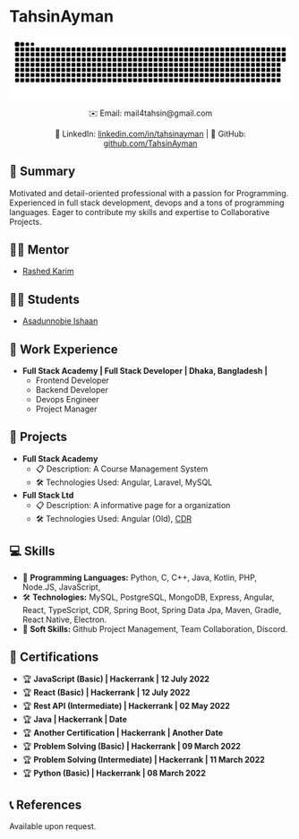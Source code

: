 <!-- README.md -->

# TahsinAyman

![Contr IMage](./contributions.svg)

<div align="center">
  ✉️ Email: mail4tahsin@gmail.com <br>
  
  🔗 LinkedIn: [linkedin.com/in/tahsinayman](https://linkedin.com/in/tahsinayman) | 🐙 GitHub: [github.com/TahsinAyman](https://github.com/TahsinAyman)
  
</div>

## 🚀 Summary

Motivated and detail-oriented professional with a passion for Programming. Experienced in full stack development, devops and a tons of programming languages. Eager to contribute my skills and expertise to Collaborative Projects.

## 🧑‍🏫 Mentor
- [Rashed Karim](https://github.com/rashedkarim)

## 🧑‍🎓 Students
- [Asadunnobie Ishaan](https://github.com/AsadunnobieIshaan/)

## 💼 Work Experience

- **Full Stack Academy | Full Stack Developer | Dhaka, Bangladesh |**
  - Frontend Developer
  - Backend Developer
  - Devops Engineer
  - Project Manager

## 🚀 Projects

- **Full Stack Academy**
  - 📋 Description: A Course Management System
  - 🛠️ Technologies Used: Angular, Laravel, MySQL
- **Full Stack Ltd**
  - 📋 Description: A informative page for a organization
  - 🛠️ Technologies Used: Angular (Old), [CDR](https://npmjs.com/package/create-cdr-app)

## 💻 Skills

- 💬 **Programming Languages:** Python, C, C++, Java, Kotlin, PHP, Node.JS, JavaScript, 
- 🛠️ **Technologies:** MySQL, PostgreSQL, MongoDB, Express, Angular, React, TypeScript, CDR, Spring Boot, Spring Data Jpa, Maven, Gradle, React Native, Electron.
- 👥 **Soft Skills:** Github Project Management, Team Collaboration, Discord.

## 📜 Certifications

- 🏆 **JavaScript (Basic) | Hackerrank | 12 July 2022**
- 🏆 **React (Basic) | Hackerrank | 12 July 2022**
- 🏆 **Rest API (Intermediate) | Hackerrank | 02 May 2022**
- 🏆 **Java | Hackerrank | Date**
- 🏆 **Another Certification | Hackerrank | Another Date**
- 🏆 **Problem Solving (Basic) | Hackerrank | 09 March 2022**
- 🏆 **Problem Solving (Intermediate) | Hackerrank | 11 March 2022**
- 🏆 **Python (Basic) | Hackerrank | 08 March 2022**

## 📞 References

Available upon request.
